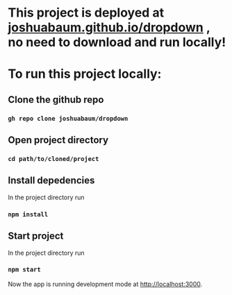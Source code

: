 # This project is deployed at [joshuabaum.github.io/dropdown](joshuabaum.github.io/dropdown) , no need to download and run locally!

# To run this project locally:

## Clone the github repo

### `gh repo clone joshuabaum/dropdown`

## Open project directory

### `cd path/to/cloned/project`

## Install depedencies

In the project directory run
### `npm install`

## Start project

In the project directory run
### `npm start`

Now the app is running development mode at [http://localhost:3000](http://localhost:3000).